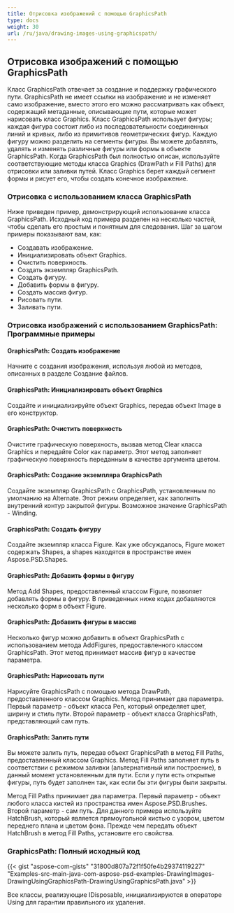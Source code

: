 ```yaml
---
title: Отрисовка изображений с помощью GraphicsPath
type: docs
weight: 30
url: /ru/java/drawing-images-using-graphicspath/
---
```


## **Отрисовка изображений с помощью GraphicsPath**
Класс GraphicsPath отвечает за создание и поддержку графического пути. GraphicsPath не имеет ссылки на изображение и не изменяет само изображение, вместо этого его можно рассматривать как объект, содержащий метаданные, описывающие пути, которые может нарисовать класс Graphics. Класс GraphicsPath использует фигуры; каждая фигура состоит либо из последовательности соединенных линий и кривых, либо из примитивов геометрических фигур. Каждую фигуру можно разделить на сегменты фигуры. Вы можете добавлять, удалять и изменять различные фигуры или формы в объекте GraphicsPath. Когда GraphicsPath был полностью описан, используйте соответствующие методы класса Graphics (DrawPath и Fill Paths) для отрисовки или заливки путей. Класс Graphics берет каждый сегмент формы и рисует его, чтобы создать конечное изображение.

### **Отрисовка с использованием класса GraphicsPath**
Ниже приведен пример, демонстрирующий использование класса GraphicsPath. Исходный код примера разделен на несколько частей, чтобы сделать его простым и понятным для следования. Шаг за шагом примеры показывают вам, как:

- Создавать изображение.
- Инициализировать объект Graphics.
- Очистить поверхность.
- Создать экземпляр GraphicsPath.
- Создать фигуру.
- Добавить формы в фигуру.
- Создать массив фигур.
- Рисовать пути.
- Заливать пути.

### **Отрисовка изображений с использованием GraphicsPath: Программные примеры**
#### **GraphicsPath: Создать изображение**
Начните с создания изображения, используя любой из методов, описанных в разделе Создание файлов.
#### **GraphicsPath: Инициализировать объект Graphics**
Создайте и инициализируйте объект Graphics, передав объект Image в его конструктор.
#### **GraphicsPath: Очистить поверхность**
Очистите графическую поверхность, вызвав метод Clear класса Graphics и передайте Color как параметр. Этот метод заполняет графическую поверхность переданным в качестве аргумента цветом.
#### **GraphicsPath: Создание экземпляра GraphicsPath**
Создайте экземпляр GraphicsPath с GraphicsPath, установленным по умолчанию на Alternate. Этот режим определяет, как заполнять внутренний контур закрытой фигуры. Возможное значение GraphicsPath - Winding.
#### **GraphicsPath: Создать фигуру**
Создайте экземпляр класса Figure. Как уже обсуждалось, Figure может содержать Shapes, а shapes находятся в пространстве имен Aspose.PSD.Shapes.
#### **GraphicsPath: Добавить формы в фигуру**
Метод Add Shapes, предоставленный классом Figure, позволяет добавлять формы в фигуру. В приведенных ниже кодах добавляются несколько форм в объект Figure.
#### **GraphicsPath: Добавить фигуры в массив**
Несколько фигур можно добавить в объект GraphicsPath с использованием метода AddFigures, предоставленного классом GraphicsPath. Этот метод принимает массив фигур в качестве параметра.
#### **GraphicsPath: Нарисовать пути**
Нарисуйте GraphicsPath с помощью метода DrawPath, предоставленного классом Graphics. Метод принимает два параметра. Первый параметр - объект класса Pen, который определяет цвет, ширину и стиль пути. Второй параметр - объект класса GraphicsPath, представляющий сам путь.
#### **GraphicsPath: Залить пути**
Вы можете залить путь, передав объект GraphicsPath в метод Fill Paths, предоставленный классом Graphics. Метод Fill Paths заполняет путь в соответствии с режимом заливки (альтернативный или построение), в данный момент установленным для пути. Если у пути есть открытые фигуры, путь будет заполнен так, как если бы эти фигуры были закрыты.

Метод Fill Paths принимает два параметра. Первый параметр - объект любого класса кистей из пространства имен Aspose.PSD.Brushes. Второй параметр - сам путь. Для данного примера используйте HatchBrush, который является прямоугольной кистью с узором, цветом переднего плана и цветом фона. Прежде чем передать объект HatchBrush в метод Fill Paths, установите его свойства.
### **GraphicsPath: Полный исходный код**
{{< gist "aspose-com-gists" "31800d807a72f1f50fe4b29374119227" "Examples-src-main-java-com-aspose-psd-examples-DrawingImages-DrawingUsingGraphicsPath-DrawingUsingGraphicsPath.java" >}}

Все классы, реализующие IDisposable, инициализируются в операторе Using для гарантии правильного их удаления.
